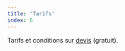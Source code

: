```yaml
---
title: 'Tarifs'
index: 6
---
```


Tarifs et conditions sur [devis](mailto:info@glyneltconsultant.fr?subject=Tarifs&body=Tapez%20%0Avotre%20message%20ici%0A)
(gratuit).
